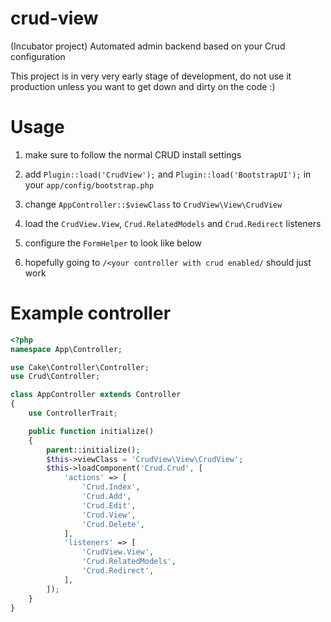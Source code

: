 crud-view
=========

(Incubator project) Automated admin backend based on your Crud configuration

This project is in very very early stage of development, do not use it production unless you want to get down and dirty on the code :)

Usage
=====

1) make sure to follow the normal CRUD install settings

2) add ``Plugin::load('CrudView');`` and  ``Plugin::load('BootstrapUI');`` in your ``app/config/bootstrap.php``

3) change ``AppController::$viewClass`` to ``CrudView\View\CrudView``

4) load the ``CrudView.View``, ``Crud.RelatedModels`` and ``Crud.Redirect`` listeners

5) configure the ``FormHelper`` to look like below

6) hopefully going to ``/<your controller with crud enabled/`` should just work

Example controller
==================

```php
<?php
namespace App\Controller;

use Cake\Controller\Controller;
use Crud\Controller;

class AppController extends Controller
{
    use ControllerTrait;

    public function initialize()
    {
        parent::initialize();
        $this->viewClass = 'CrudView\View\CrudView';
        $this->loadComponent('Crud.Crud', [
            'actions' => [
                'Crud.Index',
                'Crud.Add',
                'Crud.Edit',
                'Crud.View',
                'Crud.Delete',
            ],
            'listeners' => [
                'CrudView.View',
                'Crud.RelatedModels',
                'Crud.Redirect',
            ],
        ]);
    }
}
```
